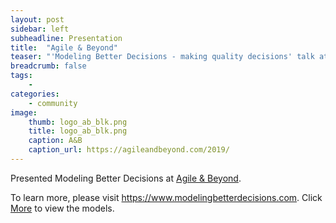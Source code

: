 ```yaml
---
layout: post
sidebar: left
subheadline: Presentation
title:  "Agile & Beyond"
teaser: "'Modeling Better Decisions - making quality decisions' talk at Iowa .NET User Group in Des Moines, IA"
breadcrumb: false
tags:
    - 
categories:
    - community
image:
    thumb: logo_ab_blk.png
    title: logo_ab_blk.png
    caption: A&B
    caption_url: https://agileandbeyond.com/2019/
---
```

Presented Modeling Better Decisions at <a href='https://agileandbeyond.com/2019/' target='new'>Agile & Beyond</a>.

To learn more, please visit <a href='https://www.modelingbetterdecisions.com' target='new'>https://www.modelingbetterdecisions.com</a>.  Click <a href='https://www.modelingbetterdecisions.com/more/' target='new'>More</a> to view the models.